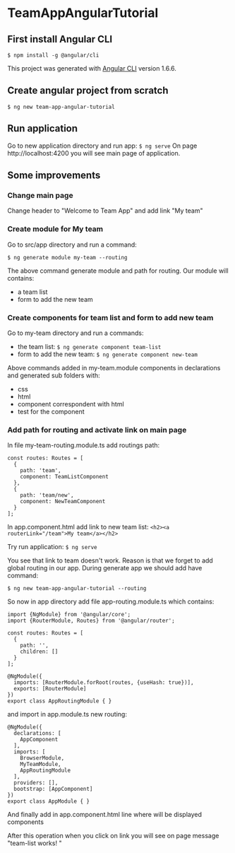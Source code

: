 # TeamAppAngularTutorial

## First install Angular CLI
```$ npm install -g @angular/cli```

This project was generated with [Angular CLI](https://github.com/angular/angular-cli) version 1.6.6.

## Create angular project from scratch
```$ ng new team-app-angular-tutorial```

## Run application
Go to new application directory and run app: ```$ ng serve```
On page http://localhost:4200 you will see main page of application.

## Some improvements 
### Change main page
Change header to "Welcome to Team App" and add link "My team"

### Create module for My team
Go to src/app directory and run a command:

```$ ng generate module my-team --routing```

The above command generate module and path for routing. Our module will contains: 
- a team list
- form to add the new team

### Create components for team list and form to add new team
Go to my-team directory and run a commands:
- the team list: ```$ ng generate component team-list```
- form to add the new team: ```$ ng generate component new-team```

Above commands added in my-team.module components in declarations and generated sub folders with:
- css 
- html
- component correspondent with html
- test for the component

### Add path for routing and activate link on main page
In file my-team-routing.module.ts add routings path:
```$xslt
const routes: Routes = [
  {
    path: 'team',
    component: TeamListComponent
  },
  {
    path: 'team/new',
    component: NewTeamComponent
  }
];
```

In app.component.html add link to new team list:
```<h2><a routerLink="/team">My team</a></h2>```

Try run application: ```$ ng serve```

You see that link to team doesn't work. Reason is that we forget to add global routing in our app. During 
generate app we should add have command: 

```$ ng new team-app-angular-tutorial --routing```

So now in app directory add file app-routing.module.ts which contains:

```$xslt
import {NgModule} from '@angular/core';
import {RouterModule, Routes} from '@angular/router';

const routes: Routes = [
  {
    path: '',
    children: []
  }
];

@NgModule({
  imports: [RouterModule.forRoot(routes, {useHash: true})],
  exports: [RouterModule]
})
export class AppRoutingModule { }
```

and import in app.module.ts new routing:
```
@NgModule({
  declarations: [
    AppComponent
  ],
  imports: [
    BrowserModule,
    MyTeamModule,
    AppRoutingModule
  ],
  providers: [],
  bootstrap: [AppComponent]
})
export class AppModule { }
```
And finally add in app.component.html line where will be displayed components <router-outlet></router-outlet>


After this operation when you click on link you will see on page message "team-list works! "
